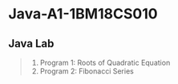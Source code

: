 # Java-A1-1BM18CS010
## Java Lab

> 1. Program 1: Roots of Quadratic Equation
> 2. Program 2: Fibonacci Series
